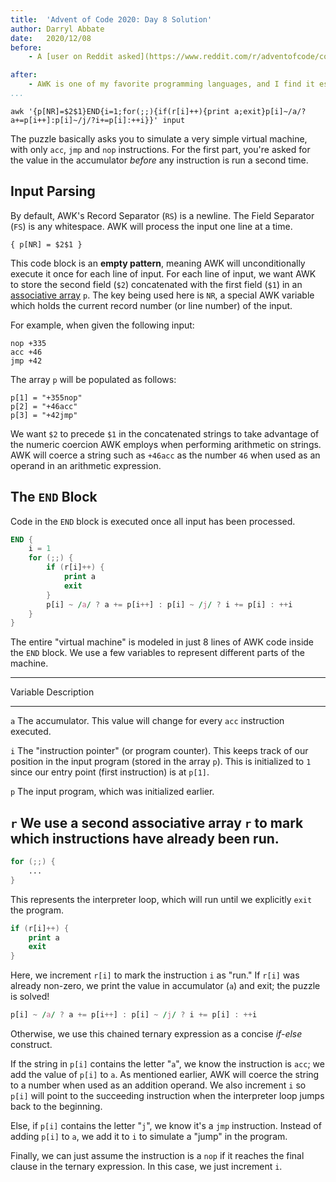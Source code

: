 ```yaml
---
title:  'Advent of Code 2020: Day 8 Solution'
author: Darryl Abbate
date:   2020/12/08
before: 
    - A [user on Reddit asked](https://www.reddit.com/r/adventofcode/comments/k8xw8h/2020_day_08_solutions/gf38rf6/) me to explain my AWK one-line solution to [day 8](https://adventofcode.com/2020/day/8)'s puzzle (part 1); specifically to understand what's going on in AWK.

after:
    - AWK is one of my favorite programming languages, and I find it especially well-suited for Advent of Code puzzles. I solved [every 2019 puzzle](https://github.com/rootbeersoup/aoc/tree/master/19) in AWK and even wrote an overly-complex [assembler/disassembler/debugger/interpreter](https://github.com/rootbeersoup/aoc/blob/master/19/intcode.awk) for [Intcode](https://adventofcode.com/2019/day/2) in AWK.
...
```



```
awk '{p[NR]=$2$1}END{i=1;for(;;){if(r[i]++){print a;exit}p[i]~/a/?a+=p[i++]:p[i]~/j/?i+=p[i]:++i}}' input
```

The puzzle basically asks you to simulate a very simple virtual
machine, with only `acc`, `jmp` and `nop` instructions. For the first
part, you're asked for the value in the accumulator *before* any
instruction is run a second time.

## Input Parsing

By default, AWK's Record Separator (`RS`) is a newline. The Field
Separator (`FS`) is any whitespace. AWK will process the input one
line at a time.

```
{ p[NR] = $2$1 }
```

This code block is an **empty pattern**, meaning AWK will
unconditionally execute it once for each line of input. For each line
of input, we want AWK to store the second field (`$2`) concatenated
with the first field (`$1`) in an [associative
array](https://en.wikipedia.org/wiki/Associative_array) `p`. The key
being used here is `NR`, a special AWK variable which holds the
current record number (or line number) of the input.

For example, when given the following input:

```
nop +335
acc +46
jmp +42
```

The array `p` will be populated as follows:

```
p[1] = "+355nop"
p[2] = "+46acc"
p[3] = "+42jmp"
```

We want `$2` to precede `$1` in the concatenated strings to take
advantage of the numeric coercion AWK employs when performing
arithmetic on strings. AWK will coerce a string such as `+46acc` as
the number `46` when used as an operand in an arithmetic expression.

## The `END` Block

Code in the `END` block is executed once all input has been processed.

```awk
END {
    i = 1
    for (;;) {
        if (r[i]++) {
            print a
            exit
        }
        p[i] ~ /a/ ? a += p[i++] : p[i] ~ /j/ ? i += p[i] : ++i
    }
}
```

The entire "virtual machine" is modeled in just 8 lines of AWK code
inside the `END` block. We use a few variables to represent different
parts of the machine.


----------------------------------------------------------------------
 Variable  Description
---------- -----------------------------------------------------------
`a`        The accumulator. This value will change for every `acc`
           instruction executed.

`i`        The "instruction pointer" (or program counter). This keeps
           track of our position in the input program (stored in the
           array `p`). This is initialized to `1` since our entry
           point (first instruction) is at `p[1]`.

`p`        The input program, which was initialized earlier.

`r`        We use a second associative array `r` to mark which
           instructions have already been run.
----------------------------------------------------------------------

```awk
for (;;) {
    ...
}
```

This represents the interpreter loop, which will run until we
explicitly `exit` the program.

```awk
if (r[i]++) {
    print a
    exit
}
```

Here, we increment `r[i]` to mark the instruction `i` as "run." If
`r[i]` was already non-zero, we print the value in accumulator (`a`)
and exit; the puzzle is solved!

```awk
p[i] ~ /a/ ? a += p[i++] : p[i] ~ /j/ ? i += p[i] : ++i
```

Otherwise, we use this chained ternary expression as a concise
*if-else* construct.

If the string in `p[i]` contains the letter "`a`", we know the
instruction is `acc`; we add the value of `p[i]` to `a`. As mentioned
earlier, AWK will coerce the string to a number when used as an addition
operand. We also increment `i` so `p[i]` will point to the succeeding
instruction when the interpreter loop jumps back to the beginning.

Else, if `p[i]` contains the letter "`j`", we know it's a `jmp`
instruction. Instead of adding `p[i]` to `a`, we add it to `i` to
simulate a "jump" in the program.

Finally, we can just assume the instruction is a `nop` if it reaches
the final clause in the ternary expression. In this case, we just
increment `i`.
